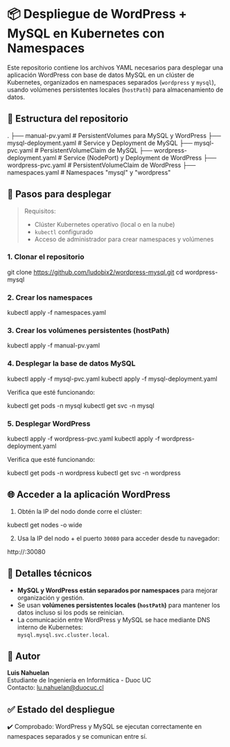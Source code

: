# 📦 Despliegue de WordPress + MySQL en Kubernetes con Namespaces

Este repositorio contiene los archivos YAML necesarios para desplegar una aplicación WordPress con base de datos MySQL en un clúster de Kubernetes, organizados en namespaces separados (`wordpress` y `mysql`), usando volúmenes persistentes locales (`hostPath`) para almacenamiento de datos.

## 📁 Estructura del repositorio

.
├── manual-pv.yaml                # PersistentVolumes para MySQL y WordPress
├── mysql-deployment.yaml        # Service y Deployment de MySQL
├── mysql-pvc.yaml               # PersistentVolumeClaim de MySQL
├── wordpress-deployment.yaml    # Service (NodePort) y Deployment de WordPress
├── wordpress-pvc.yaml           # PersistentVolumeClaim de WordPress
├── namespaces.yaml              # Namespaces "mysql" y "wordpress"

## 🚀 Pasos para desplegar

> Requisitos:
> - Clúster Kubernetes operativo (local o en la nube)
> - `kubectl` configurado
> - Acceso de administrador para crear namespaces y volúmenes

### 1. Clonar el repositorio

git clone https://github.com/ludobix2/wordpress-mysql.git
cd wordpress-mysql

### 2. Crear los namespaces

kubectl apply -f namespaces.yaml

### 3. Crear los volúmenes persistentes (hostPath)

kubectl apply -f manual-pv.yaml

### 4. Desplegar la base de datos MySQL

kubectl apply -f mysql-pvc.yaml
kubectl apply -f mysql-deployment.yaml

Verifica que esté funcionando:

kubectl get pods -n mysql
kubectl get svc -n mysql

### 5. Desplegar WordPress

kubectl apply -f wordpress-pvc.yaml
kubectl apply -f wordpress-deployment.yaml

Verifica que esté funcionando:

kubectl get pods -n wordpress
kubectl get svc -n wordpress

## 🌐 Acceder a la aplicación WordPress

1. Obtén la IP del nodo donde corre el clúster:

kubectl get nodes -o wide

2. Usa la IP del nodo + el puerto `30080` para acceder desde tu navegador:

http://<NODE-IP>:30080

## 🧠 Detalles técnicos

- **MySQL y WordPress están separados por namespaces** para mejorar organización y gestión.
- Se usan **volúmenes persistentes locales (`hostPath`)** para mantener los datos incluso si los pods se reinician.
- La comunicación entre WordPress y MySQL se hace mediante DNS interno de Kubernetes:  
  `mysql.mysql.svc.cluster.local`.

## 📌 Autor

**Luis Nahuelan**  
Estudiante de Ingeniería en Informática - Duoc UC  
Contacto: lu.nahuelan@duocuc.cl

## ✅ Estado del despliegue

✔️ Comprobado: WordPress y MySQL se ejecutan correctamente en namespaces separados y se comunican entre sí.
